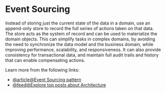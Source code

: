# Event Sourcing

Instead of storing just the current state of the data in a domain, use an append-only store to record the full series of actions taken on that data. The store acts as the system of record and can be used to materialize the domain objects. This can simplify tasks in complex domains, by avoiding the need to synchronize the data model and the business domain, while improving performance, scalability, and responsiveness. It can also provide consistency for transactional data, and maintain full audit trails and history that can enable compensating actions.

Learn more from the following links:

- [@article@Event Sourcing pattern](https://learn.microsoft.com/en-us/azure/architecture/patterns/event-sourcing)
- [@feed@Explore top posts about Architecture](https://app.daily.dev/tags/architecture?ref=roadmapsh)
